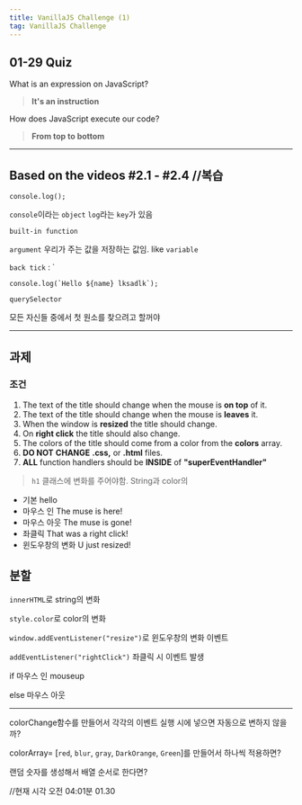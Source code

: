 ```yaml
---
title: VanillaJS Challenge (1)
tag: VanillaJS Challenge
---
```




## 01-29 Quiz

What is an expression on JavaScript?

> **It's an instruction**

How does JavaScript execute our code? 

> **From top to bottom**



---

## Based on the videos #2.1 - #2.4	//복습

```
console.log();
```

`console`이라는 `object` `log`라는 `key`가 있음 

`built-in function`

`argument` 우리가 주는 값을 저장하는 값임. like `variable`

`back tick` : `

```
console.log(`Hello ${name} lksadlk`);
```

`querySelector`

모든 자신들 중에서 첫 원소를 찾으려고 할꺼야

---

## 과제

### 조건

1. The text of the title should change when the mouse is **on top** of it.
2. The text of the title should change when the mouse is **leaves** it.
3. When the window is **resized** the title should change.
4. On **right click** the title should also change.
5. The colors of the title should come from a color from the **colors** array.
6. **DO NOT** **CHANGE** **.css,** or **.html** files.
7. **ALL** function handlers should be **INSIDE** of **"superEventHandler"**

> `h1` 클래스에 변화를 주어야함. String과 color의

+ 기본 hello
+ 마우스 인 The muse is here!
+ 마우스 아웃 The muse is gone! 
+ 좌클릭 That was a right click!
+ 윈도우창의 변화 U just resized!



## 분할

`innerHTML`로 string의 변화 

`style.color`로 color의 변화 

`window.addEventListener("resize")`로 윈도우창의 변화 이벤트

`addEventListener("rightClick")` 좌클릭 시 이벤트 발생

if 마우스 인  mouseup

else 마우스 아웃

---

colorChange함수를 만들어서 각각의 이벤트 실행 시에 넣으면 자동으로 변하지 않을까? 

colorArray= [`red`, `blur`, `gray`, `DarkOrange`, `Green`]를 만들어서 하나씩 적용하면?

랜덤 숫자를 생성해서 배열 순서로 한다면?

//현재 시각 오전 04:01분 01.30

